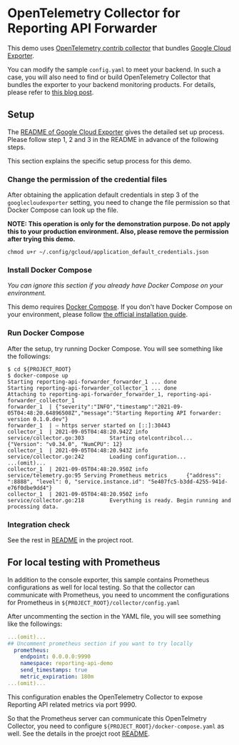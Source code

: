 # OpenTelemetry Collector for Reporting API Forwarder

This demo uses [OpenTelemetry contrib collector](https://github.com/open-telemetry/opentelemetry-collector-contrib) that bundles [Google Cloud Exporter](https://github.com/open-telemetry/opentelemetry-collector-contrib/tree/main/exporter/googlecloudexporter).

You can modify the sample `config.yaml` to meet your backend. In such a case, you will also need to find or build OpenTelemetry Collector that bundles the exporter to your backend monitoring products. For details, please refer to [this blog post](https://medium.com/opentelemetry/building-your-own-opentelemetry-collector-distribution-42337e994b63).
## Setup

The [README of Google Cloud Exporter](https://github.com/open-telemetry/opentelemetry-collector-contrib/tree/main/exporter/googlecloudexporter) gives the detailed set up process. Please follow step 1, 2 and 3 in the README in advance of the following steps.

This section explains the specific setup process for this demo.

### Change the permission of the credential files

After obtaining the application default credentials in step 3 of the `googlecloudexporter` setting, you need to change the file permission so that Docker Compose can look up the file.

**NOTE: This operation is only for the demonstration purpose. Do not apply this to your production environment. Also, please remove the permission after trying this demo.**

```
chmod u+r ~/.config/gcloud/application_default_credentials.json
```

### Install Docker Compose

_You can ignore this section if you already have Docker Compose on your environment._

This demo requires [Docker Compose](https://docs.docker.com/compose/). If you don't have Docker Compose on your environment, please follow [the official installation guide](https://docs.docker.com/compose/install/).


### Run Docker Compose

After the setup, try running Docker Compose. You will see something like the followings:

```
$ cd ${PROJECT_ROOT}
$ docker-compose up
Starting reporting-api-forwarder_forwarder_1 ... done
Starting reporting-api-forwarder_collector_1 ... done
Attaching to reporting-api-forwarder_forwarder_1, reporting-api-forwarder_collector_1
forwarder_1  | {"severity":"INFO","timestamp":"2021-09-05T04:48:20.64896508Z","message":"Starting Reporting API forwarder: version 0.1.0.dev"}
forwarder_1  | ⇨ https server started on [::]:30443
collector_1  | 2021-09-05T04:48:20.942Z info    service/collector.go:303        Starting otelcontribcol...  {"Version": "v0.34.0", "NumCPU": 12}
collector_1  | 2021-09-05T04:48:20.943Z info    service/collector.go:242        Loading configuration...
...(omit)...
collector_1  | 2021-09-05T04:48:20.950Z info    service/telemetry.go:95 Serving Prometheus metrics      {"address": ":8888", "level": 0, "service.instance.id": "5e407fc5-b3dd-4255-941d-e76f0dbe9dd4"}
collector_1  | 2021-09-05T04:48:20.950Z info    service/collector.go:218        Everything is ready. Begin running and processing data.
```

### Integration check

See the rest in [README](../README.md) in the project root.


## For local testing with Prometheus

In addition to the console exporter, this sample contains Prometheus configurations as well for local testing.
So that the collector can communicate with Prometheus, you need to uncomment the configurations for Prometheus in `${PROJECT_ROOT}/collector/config.yaml`

After uncommenting the section in the YAML file, you will see something like the followings:

```yaml
...(omit)...
## Uncomment prometheus section if you want to try locally
  prometheus:
    endpoint: 0.0.0.0:9990
    namespace: reporting-api-demo
    send_timestamps: true
    metric_expiration: 180m
...(omit)...
```

This configuration enables the OpenTelemetry Collector to expose Reporting API related metrics via port 9990.

So that the Prometheus server can communicate this OpenTelmetry Collector, you need to configure `${PROJECT_ROOT}/docker-compose.yaml` as well. See the details in the proejct root [README](../README.md).
